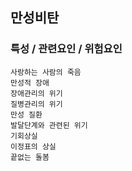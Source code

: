 ## 만성비탄



### 특성 / 관련요인 / 위험요인

>   

    사랑하는 사람의 죽음
    만성적 장애
    장애관리의 위기
    질병관리의 위기
    만성 질환
    발달단계와 관련된 위기
    기회상실
    이정표의 상실
    끝없는 돌봄
